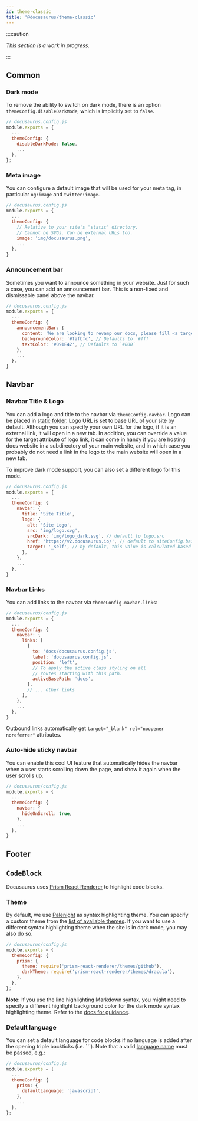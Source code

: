 ```yaml
---
id: theme-classic
title: '@docusaurus/theme-classic'
---
```


:::caution

_This section is a work in progress._

:::

## Common

### Dark mode

To remove the ability to switch on dark mode, there is an option `themeConfig.disableDarkMode`, which is implicitly set to `false`.

```js {5}
// docusaurus.config.js
module.exports = {
  ...
  themeConfig: {
    disableDarkMode: false,
    ...
  },
};
```

### Meta image

You can configure a default image that will be used for your meta tag, in particular `og:image` and `twitter:image`.

```js {5-7}
// docusaurus.config.js
module.exports = {
  ...
  themeConfig: {
    // Relative to your site's "static" directory.
    // Cannot be SVGs. Can be external URLs too.
    image: 'img/docusaurus.png',
    ...
  },
}
```

### Announcement bar

Sometimes you want to announce something in your website. Just for such a case, you can add an announcement bar. This is a non-fixed and dismissable panel above the navbar.

```js {5-9}
// docusaurus.config.js
module.exports = {
  ...
  themeConfig: {
    announcementBar: {
      content: 'We are looking to revamp our docs, please fill <a target="_blank" rel="noopener noreferrer" href="#">this survey</a>',
      backgroundColor: '#fafbfc', // Defaults to `#fff`
      textColor: '#091E42', // Defaults to `#000`
    },
    ...
  },
}
```

## Navbar

### Navbar Title & Logo

You can add a logo and title to the navbar via `themeConfig.navbar`. Logo can be placed in [static folder](static-assets.md). Logo URL is set to base URL of your site by default. Although you can specify your own URL for the logo, if it is an external link, it will open in a new tab. In addition, you can override a value for the target attribute of logo link, it can come in handy if you are hosting docs website in a subdirectory of your main website, and in which case you probably do not need a link in the logo to the main website will open in a new tab.

To improve dark mode support, you can also set a different logo for this mode.

```js {6-12}
// docusaurus.config.js
module.exports = {
  ...
  themeConfig: {
    navbar: {
      title: 'Site Title',
      logo: {
        alt: 'Site Logo',
        src: 'img/logo.svg',
        srcDark: 'img/logo_dark.svg', // default to logo.src
        href: 'https://v2.docusaurus.io/', // default to siteConfig.baseUrl
        target: '_self', // by default, this value is calculated based on the `href` attribute (the external link will open in a new tab, all others in the current one)
      },
    },
    ...
  },
}
```

### Navbar Links

You can add links to the navbar via `themeConfig.navbar.links`:

```js {6-16}
// docusaurus/config.js
module.exports = {
  ...
  themeConfig: {
    navbar: {
      links: [
        {
          to: 'docs/docusaurus.config.js',
          label: 'docusaurus.config.js',
          position: 'left',
          // To apply the active class styling on all
          // routes starting with this path.
          activeBasePath: 'docs',
        },
        // ... other links
      ],
    },
    ...
  },
}
```

Outbound links automatically get `target="_blank" rel="noopener noreferrer"` attributes.

### Auto-hide sticky navbar

You can enable this cool UI feature that automatically hides the navbar when a user starts scrolling down the page, and show it again when the user scrolls up.

```js {6}
// docusaurus/config.js
module.exports = {
  ...
  themeConfig: {
    navbar: {
      hideOnScroll: true,
    },
    ...
  },
}
```

## Footer

## `CodeBlock`

Docusaurus uses [Prism React Renderer](https://github.com/FormidableLabs/prism-react-renderer) to highlight code blocks.

### Theme

By default, we use [Palenight](https://github.com/FormidableLabs/prism-react-renderer/blob/master/src/themes/palenight.js) as syntax highlighting theme. You can specify a custom theme from the [list of available themes](https://github.com/FormidableLabs/prism-react-renderer/tree/master/src/themes). If you want to use a different syntax highlighting theme when the site is in dark mode, you may also do so.

```js {5,6}
// docusaurus/config.js
module.exports = {
  themeConfig: {
    prism: {
      theme: require('prism-react-renderer/themes/github'),
      darkTheme: require('prism-react-renderer/themes/dracula'),
    },
  },
};
```

**Note:** If you use the line highlighting Markdown syntax, you might need to specify a different highlight background color for the dark mode syntax highlighting theme. Refer to the [docs for guidance](markdown-features.mdx#line-highlighting).

### Default language

You can set a default language for code blocks if no language is added after the opening triple backticks (i.e. ```). Note that a valid [language name](https://prismjs.com/#supported-languages) must be passed, e.g.:

```js {6}
// docusaurus/config.js
module.exports = {
  ...
  themeConfig: {
    prism: {
      defaultLanguage: 'javascript',
    },
    ...
  },
};
```
